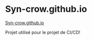 # Syn-crow.github.io

[Syn-crow.github.io](https://syn-crow.github.io/)

Projet utilisé pour le projet de CI/CD!
